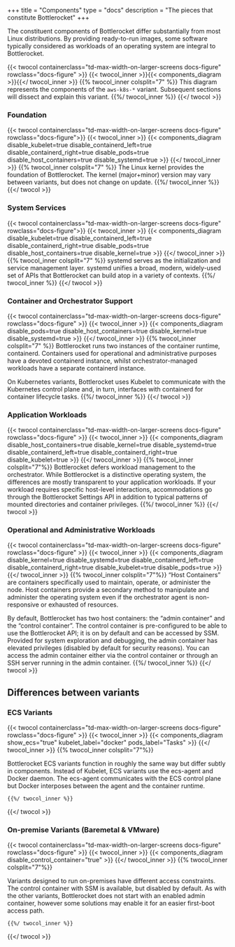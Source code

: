 +++
title = "Components"
type = "docs"
description = "The pieces that constitute Bottlerocket"
+++

The constituent components of Bottlerocket differ substantially from most Linux distributions. By providing ready-to-run images, some software typically considered as workloads of an operating system are integral to Bottlerocket.

{{< twocol
    containerclass="td-max-width-on-larger-screens docs-figure"
    rowclass="docs-figure" >}}
    {{< twocol_inner >}}{{< components_diagram >}}{{</ twocol_inner >}}
    {{% twocol_inner colsplit="7" %}} This diagram represents the components of the `aws-k8s-*` variant. Subsequent sections will dissect and explain this variant. {{%/ twocol_inner %}}
{{</ twocol >}}

### Foundation

{{< twocol containerclass="td-max-width-on-larger-screens docs-figure" rowclass="docs-figure">}}
    {{< twocol_inner >}}
        {{< components_diagram
            disable_kubelet=true
            disable_containerd_left=true
            disable_containerd_right=true
            disable_pods=true
            disable_host_containers=true
            disable_systemd=true
             >}}
     {{</ twocol_inner >}}
     {{% twocol_inner colsplit="7" %}}
The Linux kernel provides the foundation of Bottlerocket. The kernel (major+minor) version may vary between variants, but does not change on update.
     {{%/ twocol_inner %}}
{{</ twocol >}}

### System Services

{{< twocol containerclass="td-max-width-on-larger-screens docs-figure" rowclass="docs-figure">}}
    {{< twocol_inner >}}
        {{< components_diagram
            disable_kubelet=true
            disable_containerd_left=true
            disable_containerd_right=true
            disable_pods=true
            disable_host_containers=true
            disable_kernel=true
             >}}
     {{</ twocol_inner >}}
     {{% twocol_inner colsplit="7" %}}
systemd serves as the initialization and service management layer. systemd unifies a broad, modern, widely-used set of APIs that Bottlerocket can build atop in a variety of contexts.
     {{%/ twocol_inner %}}
{{</ twocol >}}

### Container and Orchestrator Support

{{< twocol
    containerclass="td-max-width-on-larger-screens docs-figure"
    rowclass="docs-figure" >}}
        {{< twocol_inner >}}
            {{< components_diagram
                disable_pods=true
                disable_host_containers=true
                disable_kernel=true
                disable_systemd=true
                >}}
        {{</ twocol_inner >}}
        {{% twocol_inner  colsplit="7" %}}
Bottlerocket runs two instances of the container runtime, containerd. Containers used for operational and administrative purposes have a devoted containerd instance, whilst orchestrator-managed workloads have a separate containerd instance. 

On Kubernetes variants, Bottlerocket uses Kubelet to communicate with the Kubernetes control plane and, in turn, interfaces with containerd for container lifecycle tasks.
        {{%/ twocol_inner %}}
{{</ twocol >}}

### Application Workloads

{{< twocol
    containerclass="td-max-width-on-larger-screens docs-figure"
    rowclass="docs-figure" >}}
    {{< twocol_inner >}}
    {{< components_diagram
        disable_host_containers=true
        disable_kernel=true
        disable_systemd=true
        disable_containerd_left=true
        disable_containerd_right=true
        disable_kubelet=true
    >}}
    {{</ twocol_inner >}}
    {{% twocol_inner colsplit="7"%}}
Bottlerocket defers workload management to the orchestrator. While Bottlerocket is a distinctive operating system, the differences are mostly transparent to your application workloads. If your workload requires specific host-level interactions, accommodations go through the Bottlerocket Settings API in addition to typical patterns of mounted directories and container privileges.
    {{%/ twocol_inner %}}
{{</ twocol >}}

### Operational and Administrative Workloads

{{< twocol
    containerclass="td-max-width-on-larger-screens docs-figure"
    rowclass="docs-figure" >}}
    {{< twocol_inner >}}
     {{< components_diagram
        disable_kernel=true
        disable_systemd=true
        disable_containerd_left=true
        disable_containerd_right=true
        disable_kubelet=true
        disable_pods=true
    >}}
    {{</ twocol_inner >}}
    {{% twocol_inner colsplit="7"%}}
“Host Containers” are containers specifically used to maintain, operate, or administer the node. Host containers provide a secondary method to manipulate and administer the operating system even if the orchestrator agent is non-responsive or exhausted of resources.

By default, Bottlerocket has two host containers: the “admin container” and the “control container”. The control container is pre-configured to be able to use the Bottlerocket API; it is on by default and can be accessed by SSM. Provided for system exploration and debugging, the admin container has elevated privileges (disabled by default for security reasons). You can access the admin container either via the control container or through an SSH server running in the admin container.
    {{%/ twocol_inner %}}
{{</ twocol >}}

## Differences between variants

### ECS Variants

{{< twocol
    containerclass="td-max-width-on-larger-screens docs-figure"
    rowclass="docs-figure" >}}
    {{< twocol_inner >}}
        {{< components_diagram
            show_ecs="true"
            kubelet_label="docker"
            pods_label="Tasks"
        >}}
    {{</ twocol_inner >}}
    {{% twocol_inner colsplit="7"%}}

Bottlerocket ECS variants function in roughly the same way but differ subtly in components. Instead of Kubelet, ECS variants use the ecs-agent and Docker daemon. The ecs-agent communicates with the ECS control plane but Docker interposes between the agent and the container runtime.

    {{%/ twocol_inner %}}
{{</ twocol >}}

### On-premise Variants (Baremetal & VMware)

{{< twocol
    containerclass="td-max-width-on-larger-screens docs-figure"
    rowclass="docs-figure" >}}
    {{< twocol_inner >}}
        {{< components_diagram 
            disable_control_container="true"
        >}}
    {{</ twocol_inner >}}
    {{% twocol_inner colsplit="7"%}}

Variants designed to run on-premises have different access constraints. The control container with SSM is available, but disabled by default. As with the other variants, Bottlerocket does not start with an enabled admin container, however some solutions may enable it for an easier first-boot access path.

    {{%/ twocol_inner %}}
{{</ twocol >}}

